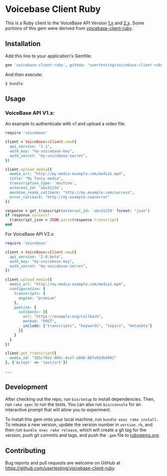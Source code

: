 # Voicebase Client Ruby

This is a Ruby client to the VoiceBase API Version [1.x](http://www.voicebase.com/developers/) and [2.x](https://apis.voicebase.com). Some portions of this gem were derived from [voicebase-client-ruby](https://github.com/popuparchive/voicebase-client-ruby).

## Installation

Add this line to your application's Gemfile:

```ruby
gem 'voicebase-client-ruby', github: "usertesting/voicebase-client-ruby"
```

And then execute:

    $ bundle

## Usage

### VoiceBase API V1.x:

An example to authenticate with v1 and upload a video file.

```ruby
require 'voicebase'

client = VoiceBase::Client.new({
  api_version: "1.1",
  auth_key: "my-voicebase-key",
  auth_secret: "my-voicebase-secret",
})

client.upload_media({
  media_url: "http://my.media-example.com/media1.mp4",
  title: "My fancy media",
  transcription_type: 'machine',
  external_id: 'abcd1234',
  machine_ready_callback: "http://my.example.com/success",
  error_callback: "http://my.example.com/error"
})

response = get_transcript(external_id: 'abcd1234' format: "json")
if response.success?
  transcript_json = JSON.parse(response.transcript)
end

```

For VoiceBase API V2.x:

```ruby
require 'voicebase'

client = VoiceBase::Client.new({
  api_version: "2.0.beta",
  auth_key: "my-voicebase-key",
  auth_secret: "my-voicebase-secret",
})

client.upload_media({
  media_url: "http://my.media-example.com/media1.mp4",
  configuration: {
    transcripts: {
      engine: "premium"
    },
    publish: {
      callbacks: [{
        url: "https://example.org/callback",
        method: "POST",
        include: ["transcripts", "keywords", "topics", "metadata"]
      }]
    }
  }
})

client.get_transcript({
  media_id: "3b5c78e2-868c-4ce7-a0db-087a02db4042"
}, {'Accept' => 'text/srt'})

...
```

## Development

After checking out the repo, run `bin/setup` to install dependencies. Then, run `rake spec` to run the tests. You can also run `bin/console` for an interactive prompt that will allow you to experiment.

To install this gem onto your local machine, run `bundle exec rake install`. To release a new version, update the version number in `version.rb`, and then run `bundle exec rake release`, which will create a git tag for the version, push git commits and tags, and push the `.gem` file to [rubygems.org](https://rubygems.org).

## Contributing

Bug reports and pull requests are welcome on GitHub at https://github.com/usertesting/voicebase-client-ruby.


